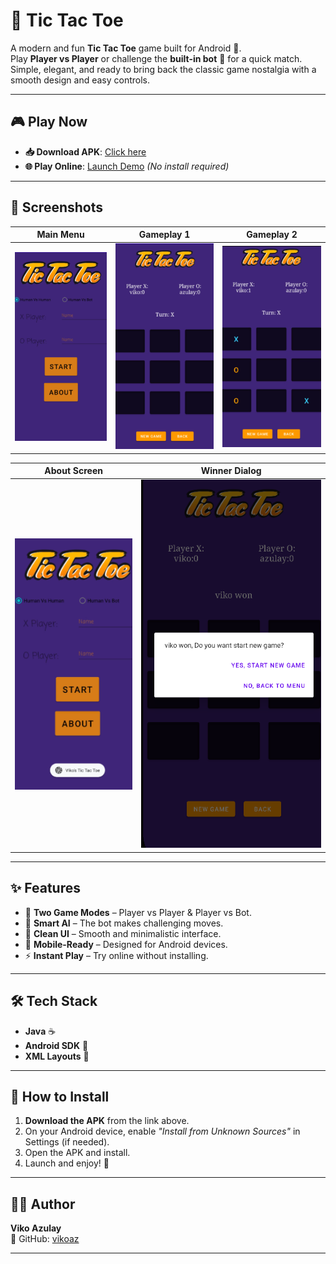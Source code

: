 # 🎯 Tic Tac Toe

A modern and fun **Tic Tac Toe** game built for Android 📱.  
Play **Player vs Player** or challenge the **built-in bot** 🤖 for a quick match.  
Simple, elegant, and ready to bring back the classic game nostalgia with a smooth design and easy controls.

---

## 🎮 Play Now

- **📥 Download APK**: [Click here](https://github.com/vikoaz/TicTacToe/releases/download/v1.0.0/app-debug.apk)  
- **🌐 Play Online**: [Launch Demo](https://appetize.io/app/b_enfmq5kpcglxn545yskzkshhs4) *(No install required)*

---

## 📸 Screenshots

| Main Menu | Gameplay 1 | Gameplay 2 |
|-----------|------------|------------|
| ![Main Menu](screenshots/main_menu.png) | ![Gameplay 1](screenshots/gameplay_1.png) | ![Gameplay 2](screenshots/gameplay_2.png) |

| About Screen | Winner Dialog |
|--------------|---------------|
| ![About](screenshots/about.png) | ![Winner Dialog](screenshots/winner_dialog.png) |

---

## ✨ Features

- 🎯 **Two Game Modes** – Player vs Player & Player vs Bot.  
- 🤖 **Smart AI** – The bot makes challenging moves.  
- 🎨 **Clean UI** – Smooth and minimalistic interface.  
- 📱 **Mobile-Ready** – Designed for Android devices.  
- ⚡ **Instant Play** – Try online without installing.

---

## 🛠 Tech Stack

- **Java** ☕  
- **Android SDK** 📱  
- **XML Layouts** 🎨

---

## 📌 How to Install

1. **Download the APK** from the link above.  
2. On your Android device, enable *"Install from Unknown Sources"* in Settings (if needed).  
3. Open the APK and install.  
4. Launch and enjoy! 🎉

---

## 👨‍💻 Author

**Viko Azulay**  
💼 GitHub: [vikoaz](https://github.com/vikoaz)  

---

